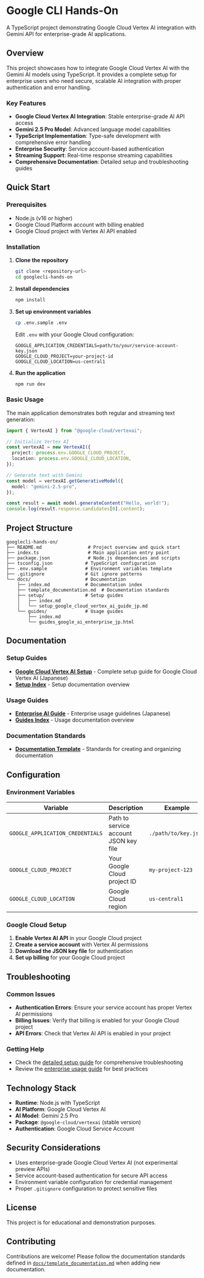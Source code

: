 # Google CLI Hands-On

A TypeScript project demonstrating Google Cloud Vertex AI integration with Gemini API for enterprise-grade AI applications.

## Overview

This project showcases how to integrate Google Cloud Vertex AI with the Gemini AI models using TypeScript. It provides a complete setup for enterprise users who need secure, scalable AI integration with proper authentication and error handling.

### Key Features

- **Google Cloud Vertex AI Integration**: Stable enterprise-grade AI API access
- **Gemini 2.5 Pro Model**: Advanced language model capabilities
- **TypeScript Implementation**: Type-safe development with comprehensive error handling
- **Enterprise Security**: Service account-based authentication
- **Streaming Support**: Real-time response streaming capabilities
- **Comprehensive Documentation**: Detailed setup and troubleshooting guides

## Quick Start

### Prerequisites

- Node.js (v16 or higher)
- Google Cloud Platform account with billing enabled
- Google Cloud project with Vertex AI API enabled

### Installation

1. **Clone the repository**

   ```bash
   git clone <repository-url>
   cd googlecli-hands-on
   ```

2. **Install dependencies**

   ```bash
   npm install
   ```

3. **Set up environment variables**

   ```bash
   cp .env.sample .env
   ```

   Edit `.env` with your Google Cloud configuration:

   ```env
   GOOGLE_APPLICATION_CREDENTIALS=path/to/your/service-account-key.json
   GOOGLE_CLOUD_PROJECT=your-project-id
   GOOGLE_CLOUD_LOCATION=us-central1
   ```

4. **Run the application**
   ```bash
   npm run dev
   ```

### Basic Usage

The main application demonstrates both regular and streaming text generation:

```typescript
import { VertexAI } from "@google-cloud/vertexai";

// Initialize Vertex AI
const vertexAI = new VertexAI({
  project: process.env.GOOGLE_CLOUD_PROJECT,
  location: process.env.GOOGLE_CLOUD_LOCATION,
});

// Generate text with Gemini
const model = vertexAI.getGenerativeModel({
  model: "gemini-2.5-pro",
});

const result = await model.generateContent("Hello, world!");
console.log(result.response.candidates[0].content);
```

## Project Structure

```
googlecli-hands-on/
├── README.md                 # Project overview and quick start
├── index.ts                  # Main application entry point
├── package.json              # Node.js dependencies and scripts
├── tsconfig.json            # TypeScript configuration
├── .env.sample              # Environment variables template
├── .gitignore               # Git ignore patterns
└── docs/                    # Documentation
    ├── index.md             # Documentation index
    ├── template_documentation.md  # Documentation standards
    ├── setup/               # Setup guides
    │   ├── index.md
    │   └── setup_google_cloud_vertex_ai_guide_jp.md
    └── guides/              # Usage guides
        ├── index.md
        └── guides_google_ai_enterprise_jp.html
```

## Documentation

### Setup Guides

- **[Google Cloud Vertex AI Setup](docs/setup/setup_google_cloud_vertex_ai_guide_jp.md)** - Complete setup guide for Google Cloud Vertex AI (Japanese)
- **[Setup Index](docs/setup/index.md)** - Setup documentation overview

### Usage Guides

- **[Enterprise AI Guide](docs/guides/guides_google_ai_enterprise_jp.html)** - Enterprise usage guidelines (Japanese)
- **[Guides Index](docs/guides/index.md)** - Usage documentation overview

### Documentation Standards

- **[Documentation Template](docs/template_documentation.md)** - Standards for creating and organizing documentation

## Configuration

### Environment Variables

| Variable                         | Description                           | Example              |
| -------------------------------- | ------------------------------------- | -------------------- |
| `GOOGLE_APPLICATION_CREDENTIALS` | Path to service account JSON key file | `./path/to/key.json` |
| `GOOGLE_CLOUD_PROJECT`           | Your Google Cloud project ID          | `my-project-123`     |
| `GOOGLE_CLOUD_LOCATION`          | Google Cloud region                   | `us-central1`        |

### Google Cloud Setup

1. **Enable Vertex AI API** in your Google Cloud project
2. **Create a service account** with Vertex AI permissions
3. **Download the JSON key file** for authentication
4. **Set up billing** for your Google Cloud project

## Troubleshooting

### Common Issues

- **Authentication Errors**: Ensure your service account has proper Vertex AI permissions
- **Billing Issues**: Verify that billing is enabled for your Google Cloud project
- **API Errors**: Check that Vertex AI API is enabled in your project

### Getting Help

- Check the [detailed setup guide](docs/setup/setup_google_cloud_vertex_ai_guide_jp.md) for comprehensive troubleshooting
- Review the [enterprise usage guide](docs/guides/guides_google_ai_enterprise_jp.html) for best practices

## Technology Stack

- **Runtime**: Node.js with TypeScript
- **AI Platform**: Google Cloud Vertex AI
- **AI Model**: Gemini 2.5 Pro
- **Package**: `@google-cloud/vertexai` (stable version)
- **Authentication**: Google Cloud Service Account

## Security Considerations

- Uses enterprise-grade Google Cloud Vertex AI (not experimental preview APIs)
- Service account-based authentication for secure API access
- Environment variable configuration for credential management
- Proper `.gitignore` configuration to protect sensitive files

## License

This project is for educational and demonstration purposes.

## Contributing

Contributions are welcome! Please follow the documentation standards defined in [`docs/template_documentation.md`](docs/template_documentation.md) when adding new documentation.
